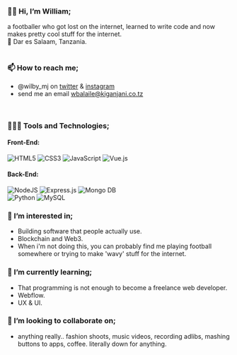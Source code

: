 ### 👋🏾 Hi, I’m William; 
  a footballer who got lost on the internet, learned to write code and now makes pretty cool stuff for the internet.
  <br>
  📍 Dar es Salaam, Tanzania.  
  <br>

### 📫 How to reach me;
  - @wilby_mj on <a href="https://twitter.com/wilby_mj">twitter</a> & <a href="https://instagram.com/wilby_mj">instagram</a>
  - send me an email wbalaile@kiganjani.co.tz
  <br>

### 👨🏾‍💻 Tools and Technologies;
  <h4>Front-End:</h4>
  <span>
    <img alt="HTML5"  src="https://img.shields.io/badge/HTML5%20-%23E34F26.svg?&style=flat-square&logo=html5&logoColor=white"/>
    <img alt="CSS3"  src="https://img.shields.io/badge/CSS3%20-%231572B6.svg?&style=flat-square&logo=css3&logoColor=white"/>
    <img alt="JavaScript"  src="https://img.shields.io/badge/JavaScript%20-%23323330.svg?&style=flat-square&logo=javascript&logoColor=%23F7DF1E"/>
    <img alt="Vue.js"  src="https://img.shields.io/badge/Vue.js%20-%2335495e.svg?&style=flat-square&logo=vue.js&logoColor=%234FC08D"/>
  </span>
  <br>
  <h4>Back-End:</h4>
  <span>
    <img alt="NodeJS"  src="https://img.shields.io/badge/Node.js%20-%2343853D.svg?&style=flat-square&logo=node.js&logoColor=white">
    <img alt="Express.js"  src="https://img.shields.io/badge/Express.js-404D59?style=flat-square"/>
    <img alt="Mongo DB" src="https://img.shields.io/badge/MongoDB-4EA94B?style=flat-square&logo=mongodb&logoColor=white">
      <br>
    <img alt="Python" src="https://img.shields.io/badge/Python%20-%2314354C.svg?&style=flat-square&logo=python&logoColor=white"/>
    <img alt="MySQL" src="https://img.shields.io/badge/MySQL%20-%23323330.svg?&style=flat-square&logo=mysql&logoColor=yellow"/>
  <span>
  
### 👀 I’m interested in;
  - Building software that people actually use.
  - Blockchain and Web3.
  - When i'm not doing this, you can probably find me playing football somewhere or trying to make 'wavy' stuff for the internet.

### 🌱 I’m currently learning;
  - That programming is not enough to become a freelance web developer.
  - Webflow.
  - UX & UI.

### 🤝 I’m looking to collaborate on;
  - anything really.. fashion shoots, music videos, recording adlibs, mashing buttons to apps, coffee. literally down for anything.

<!---
wilby-mj/wilby-mj is a ✨ special ✨ repository because its `README.md` (this file) appears on your GitHub profile.
You can click the Preview link to take a look at your changes.
--->
